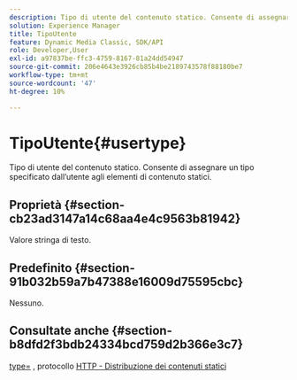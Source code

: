 ```yaml
---
description: Tipo di utente del contenuto statico. Consente di assegnare un tipo specificato dall’utente agli elementi di contenuto statici.
solution: Experience Manager
title: TipoUtente
feature: Dynamic Media Classic, SDK/API
role: Developer,User
exl-id: a97837be-ffc3-4759-8167-81a24dd54947
source-git-commit: 206e4643e3926cb85b4be2189743578f88180be7
workflow-type: tm+mt
source-wordcount: '47'
ht-degree: 10%

---
```


# TipoUtente{#usertype}

Tipo di utente del contenuto statico. Consente di assegnare un tipo specificato dall’utente agli elementi di contenuto statici.

## Proprietà {#section-cb23ad3147a14c68aa4e4c9563b81942}

Valore stringa di testo.

## Predefinito {#section-91b032b59a7b47388e16009d75595cbc}

Nessuno.

## Consultate anche {#section-b8dfd2f3bdb24334bcd759d2b366e3c7}

[type=](/help/aem-is-ir-api/is-api/http-ref/image-serving-api-ref/c-http-protocol-reference/c-command-reference/r-type.md) , protocollo  [HTTP - Distribuzione dei contenuti statici](/help/aem-is-ir-api/is-api/http-ref/image-serving-api-ref/c-http-protocol-reference/c-syntax-and-features/r-serving-static-non-image-content.md)
